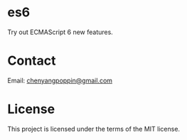 # es6
Try out ECMAScript 6 new features.

# Contact
Email: chenyangpoppin@gmail.com

# License
This project is licensed under the terms of the MIT license.
